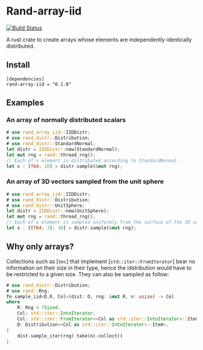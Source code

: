 # Rand-array-iid

[![Build Status](https://img.shields.io/travis/krtab/rand-array-iid/main?style=flat-square)](https://travis-ci.org/krtab/rand-array-iid)

A rust crate to create arrays whose elements are independently identically distributed.

## Install

```
[dependencies]
rand-array-iid = "0.1.0"
```

## Examples

### An array of normally distributed scalars
```rust
# use rand_array_iid::IIDDistr;
# use rand_distr::Distribution;
# use rand_distr::StandardNormal;
let distr = IIDDistr::new(StandardNormal);
let mut rng = rand::thread_rng();
// Each of x element is distributed according to StandardNormal.
let x : [f64; 10] = distr.sample(&mut rng);
```

### An array of 3D vectors sampled from the unit sphere
```rust
# use rand_array_iid::IIDDistr;
# use rand_distr::Distribution;
# use rand_distr::UnitSphere;
let distr = IIDDistr::new(UnitSphere);
let mut rng = rand::thread_rng();
// Each of x element is sampled uniformly from the surface of the 3D unit sphere.
let x : [[f64; 3]; 10] = distr.sample(&mut rng);
```

## Why only arrays?

Collections such as [`Vec`] that implement [`std::iter::FromIterator`] bear
no information on their size in their type, hence the idstribution would have
to be restricted to a given size. They can also be sampled as follow:

```rust
# use rand_distr::Distribution;
# use rand::Rng;
fn sample_iid<D,R, Col>(dist: D, rng: &mut R, n: usize) -> Col
where
    R: Rng + ?Sized,
    Col: std::iter::IntoIterator,
    Col: std::iter::FromIterator<<Col as std::iter::IntoIterator>::Item>,
    D: Distribution<<Col as std::iter::IntoIterator>::Item>,
{
    dist.sample_iter(rng).take(n).collect()
}
```